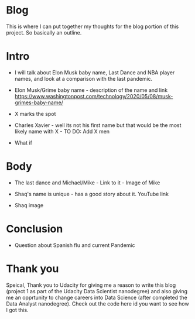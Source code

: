 # Blog

This is where I can put together my thoughts for the blog portion of this project. So basically an outline.

# Intro

* I will talk about Elon Musk baby name, Last Dance and NBA player names, and look at a comparison with the last pandemic.

* Elon Musk/Grime baby name - description of the name and link
https://www.washingtonpost.com/technology/2020/05/08/musk-grimes-baby-name/

* X marks the spot
* Charles Xavier - well its not his first name but that would be the most likely name with X - TO DO: Add X men


* What if 

# Body

* The last dance and Michael/Mike - Link to it - Image of Mike

* Shaq's name is unique - has a good story about it. YouTube link
* Shaq image
# Conclusion
* Question about Spanish flu and current Pandemic

# Thank you
Speical, Thank you to Udacity for giving me a reason to write this blog (project 1 as part of the Udacity Data Scientist nanodegree) and also giving me an opprtunity to change careers into Data Science (after completed the Data Analyst nanodegree). Check out the code here id you want to see how I got this. 